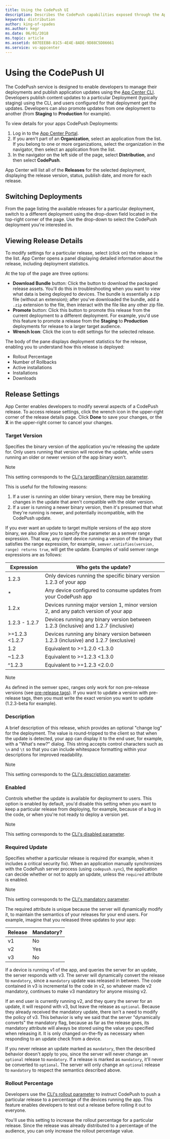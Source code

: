 ```yaml
---
title: Using the CodePush UI
description: Describes the CodePush capabilities exposed through the App Center Portal
keywords: distribution
author: king-of-spades
ms.author: kegr
ms.date: 06/01/2018
ms.topic: article
ms.assetid: 607EEEB8-81C5-4E4E-8ADE-9D88C5D86661
ms.service: vs-appcenter
---
```


# Using the CodePush UI
The CodePush service is designed to enable developers to manage their deployments and publish application updates using the [App Center CLI](~/distribution/codepush/cli.md). Developers publish content updates to a particular Deployment (typically staging) using the CLI, and users configured for that deployment get the updates. Developers can also promote updates from one deployment to another (from **Staging** to **Production** for example).

To view details for your apps CodePush Deployments:

1. Log in to the [App Center Portal](https://appcenter.ms).
2. If you aren't part of an **Organization**, select an application from the list. If you belong to one or more organizations, select the organization in the navigator, then select an application from the list.
3. In the navigator on the left side of the page, select **Distribution**, and then select **CodePush**.

App Center will list all of the **Releases** for the selected deployment, displaying the release version, status, publish date, and more for each release.

## Switching Deployments
From the page listing the available releases for a particular deployment, switch to a different deployment using the drop-down field located in the top-right corner of the page. Use the drop-down to select the CodePush deployment you're interested in.

## Viewing Release Details
To modify settings for a particular release, select (click on) the release in the list. App Center opens a panel displaying detailed information about the release, including deployment statistics.

At the top of the page are three options:

+ **Download Bundle** button: Click the button to download the packaged release assets. You'll do this in troubleshooting when you want to view what data is being deployed to devices. The bundle is essentially a zip file (without an extension); after you've downloaded the bundle, add a `.zip` extension to the file, then interact with the file like any other zip file.
+ **Promote** button: Click this button to promote this release from the current deployment to a different deployment. For example, you'd use this feature to promote a release from the **Staging** to **Production** deployments for release to a larger target audience.
+ **Wrench Icon**: Click the icon to edit settings for the selected release.

The body of the pane displays deployment statistics for the release, enabling you to understand how this release is deployed:

+ Rollout Percentage
+ Number of Rollbacks
+ Active installations
+ Installations
+ Downloads

## Release Settings
App Center enables developers to modify several aspects of a CodePush release. To access release settings, click the wrench icon in the upper-right corner of the release details page. Click **Done** to save your changes, or the **X** in the upper-right corner to cancel your changes.

### Target Version
Specifies the binary version of the application you're releasing the update for. Only users running that version will receive the update, while users running an older or newer version of the app binary won't. 

> [!NOTE]
> This setting corresponds to the [CLI's targetBinaryVersion parameter](https://github.com/Microsoft/code-push/tree/v3.0.1/cli#target-binary-version-parameter).

This is useful for the following reasons:

1. If a user is running an older binary version, there may be breaking changes in the update that aren't compatible with the older version.
2. If a user is running a newer binary version, then it's presumed that what they're running is newer, and potentially incompatible, with the CodePush update.

If you ever want an update to target multiple versions of the app store binary, we also allow you to specify the parameter as a semver range expression. That way, any client device running a version of the binary that satisfies the range expression, for example, `semver.satisfies(version, range) returns true`, will get the update. Examples of valid semver range expressions are as follows:

| Expression     | Who gets the update?                                                               |
| -------------- | ---------------------------------------------------------------------------------- |
| 1.2.3          | Only devices running the specific binary version 1.2.3 of your app       |
| *              | Any device configured to consume updates from your CodePush app                    |
| 1.2.x          | Devices running major version 1, minor version 2, and any patch version of your app |
| 1.2.3 - 1.2.7  | Devices running any binary version between 1.2.3 (inclusive) and 1.2.7 (inclusive) |
| >=1.2.3 <1.2.7 | Devices running any binary version between 1.2.3 (inclusive) and 1.2.7 (exclusive) |
| 1.2            | Equivalent to >=1.2.0 <1.3.0                                                       |
| ~1.2.3         | Equivalent to >=1.2.3 <1.3.0                                                       |
| ^1.2.3         | Equivalent to >=1.2.3 <2.0.0                                                       |

> [!NOTE]
> As defined in the semver spec, ranges only work for non pre-release versions (see [pre-release tags](https://github.com/npm/node-semver#prerelease-tags)). If you want to update a version with pre-release tags, then you must write the exact version you want to update (1.2.3-beta for example).

### Description
A brief description of this release, which provides an optional "change log" for the deployment. The value is round-tripped to the client so that when the update is detected, your app can display it to the end user, for example, with a "What's new?" dialog. This string accepts control characters such as `\n` and `\t` so that you can include whitespace formatting within your descriptions for improved readability.

> [!NOTE]
> This setting corresponds to the [CLI's description parameter](https://github.com/Microsoft/code-push/tree/v3.0.1/cli#description-parameter).

### Enabled
Controls whether the update is available for deployment to users. This option is enabled by default, you'd disable this setting when you want to keep a particular release from deploying, for example, because of a bug in the code, or when you're not ready to deploy a version yet.

> [!NOTE]
> This setting corresponds to the [CLI's disabled parameter](https://github.com/Microsoft/code-push/tree/v3.0.1/cli#disabled-parameter).

### Required Update
Specifies whether a particular release is required (for example, when it includes a critical security fix). When an application manually synchronizes with the CodePush server process (using `codepush.sync`), the application can decide whether or not to apply an update, unless the `required` attribute is enabled.

> [!NOTE]
> This setting corresponds to the [CLI's mandatory parameter](https://github.com/Microsoft/code-push/tree/v3.0.1/cli#mandatory-parameter).

The required attribute is unique because the server will dynamically modify it, to maintain the semantics of your releases for your end users. For example, imagine that you released three updates to your app:

| Release | Mandatory? |
| ------- | ---------- |
| v1      | No         |
| v2      | Yes        |
| v3      | No         |

If a device is running v1 of the app, and queries the server for an update, the server responds with v3. The server will dynamically convert the release to `mandatory`, since a `mandatory` update was released in between. The code contained in v3 is incremental to the code in v2, so whatever made v2 mandatory, continues to make v3 mandatory for anyone missing v2.

If an end user is currently running v2, and they query the server for an update, it will respond with v3, but leave the release as `optional`. Because they already received the mandatory update, there isn't a need to modify the policy of v3. This behavior is why we said that the server "dynamically converts" the mandatory flag, because as far as the release goes, its mandatory attribute will always be stored using the value you specified when releasing it. It is only changed on-the-fly as necessary when responding to an update check from a device.

If you never release an update marked as `mandatory`, then the described behavior doesn't apply to you, since the server will never change an `optional` release to `mandatory`. If a release is marked as `mandatory`, it'll never be converted to `optional`. The server will only change an `optional` release to `mandatory` to respect the semantics described above.

### Rollout Percentage
Developers use the [CLI's rollout parameter](https://github.com/Microsoft/code-push/tree/v3.0.1/cli#rollout-parameter) to instruct CodePush to push a particular release to a percentage of the devices running the app. This feature enables developers to test out a release before rolling it out to everyone.

You'll use this setting to increase the rollout percentage for a particular release. Since the release was already distributed to a percentage of the audience, you can only increase the rollout percentage value.
